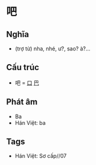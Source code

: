 # 吧

## Nghĩa

* (trợ từ) nha, nhé, ư?, sao? à?...

## Cấu trúc
* 吧 = [口](口.md) [巴](巴.md)

## Phát âm

* Ba
* Hán Việt: ba

## Tags
* Hán Việt: Sơ cấp//07

<script>window.HANZI_FIELD='吧';</script>
